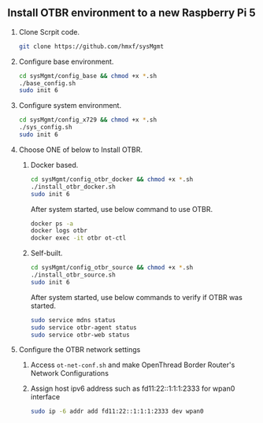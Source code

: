 ## Install OTBR environment to a new Raspberry Pi 5

1. Clone Scrpit code.

    ```bash
    git clone https://github.com/hmxf/sysMgmt
    ```
2. Configure base environment.

    ```bash
    cd sysMgmt/config_base && chmod +x *.sh
    ./base_config.sh
    sudo init 6
    ```
3. Configure system environment.

    ```bash
    cd sysMgmt/config_x729 && chmod +x *.sh
    ./sys_config.sh
    sudo init 6
    ```
4. Choose ONE of below to Install OTBR.

    1. Docker based.

        ```bash
        cd sysMgmt/config_otbr_docker && chmod +x *.sh
        ./install_otbr_docker.sh
        sudo init 6
        ```
    
        After system started, use below command to use OTBR.

        ```bash
        docker ps -a
        docker logs otbr
        docker exec -it otbr ot-ctl
        ```

    2. Self-built.

        ```bash
        cd sysMgmt/config_otbr_source && chmod +x *.sh
        ./install_otbr_source.sh
        sudo init 6
        ```

        After system started, use below commands to verify if OTBR was started.

        ```bash
        sudo service mdns status
        sudo service otbr-agent status
        sudo service otbr-web status
        ```

5. Configure the OTBR network settings

    1. Access `ot-net-conf.sh` and make OpenThread Border Router's Network Configurations

    2. Assign host ipv6 address such as fd11:22::1:1:1:2333 for wpan0 interface
        
        ```bash
        sudo ip -6 addr add fd11:22::1:1:1:2333 dev wpan0
        ```

